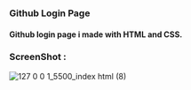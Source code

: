 ### Github Login Page

#### Github login page i made with HTML and CSS.

### ScreenShot :
![127 0 0 1_5500_index html (8)](https://user-images.githubusercontent.com/88250548/189541948-cec43bce-3fa1-4bec-a04c-364365c9a79d.png)


